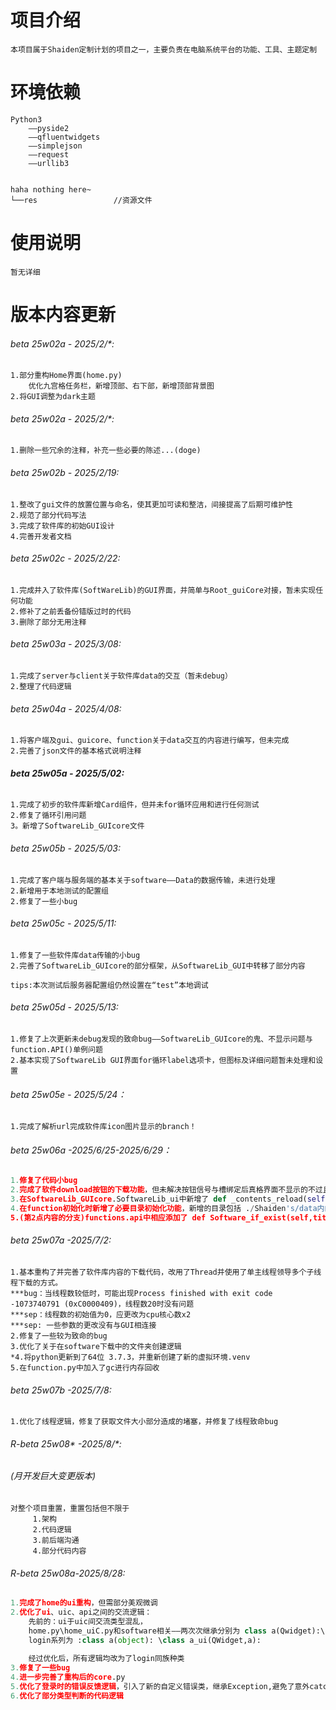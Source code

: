 # 项目介绍
```
本项目属于Shaiden定制计划的项目之一，主要负责在电脑系统平台的功能、工具、主题定制
```

# 环境依赖

```
Python3
	——pyside2
	——qfluentwidgets
	——simplejson
	——request
	——urllib3
	
```



    haha nothing here~
    └──res                 //资源文件

# 使用说明

 

```
暂无详细
```



# 版本内容更新
###### beta 25w02a - 2025/2/*: 
```()
1.部分重构Home界面(home.py)
	优化九宫格任务栏，新增顶部、右下部，新增顶部背景图
2.将GUI调整为dark主题
```

 

###### beta 25w02a - 2025/2/*: 

```
1.删除一些冗余的注释，补充一些必要的陈述...(doge)
```



###### beta 25w02b - 2025/2/19:

```
1.整改了gui文件的放置位置与命名，使其更加可读和整洁，间接提高了后期可维护性
2.规范了部分代码写法
3.完成了软件库的初始GUI设计
4.完善开发者文档
```



###### beta 25w02c - 2025/2/22:

```
1.完成并入了软件库(SoftWareLib)的GUI界面，并简单与Root_guiCore对接，暂未实现任何功能
2.修补了之前丢备份错版过时的代码
3.删除了部分无用注释
```



###### beta 25w03a - 2025/3/08:

```
1.完成了server与client关于软件库data的交互（暂未debug）
2.整理了代码逻辑
```



###### beta 25w04a - 2025/4/08:

```
1.将客户端及gui、guicore、function关于data交互的内容进行编写，但未完成
2.完善了json文件的基本格式说明注释
```



###### **beta 25w05a - 2025/5/02:**

```
1.完成了初步的软件库新增Card组件，但并未for循环应用和进行任何测试
2.修复了循环引用问题
3。新增了SoftwareLib_GUIcore文件
```



###### beta 25w05b - 2025/5/03:

```
1.完成了客户端与服务端的基本关于software——Data的数据传输，未进行处理
2.新增用于本地测试的配置组
2.修复了一些小bug
```



###### beta 25w05c - 2025/5/11:

```
1.修复了一些软件库data传输的小bug
2.完善了SoftwareLib_GUIcore的部分框架，从SoftwareLib_GUI中转移了部分内容

tips:本次测试后服务器配置组仍然设置在“test”本地调试
```



###### beta 25w05d - 2025/5/13:

```
1.修复了上次更新未debug发现的致命bug——SoftwareLib_GUIcore的鬼、不显示问题与function.API()单例问题
2.基本实现了SoftwareLib GUI界面for循环label选项卡，但图标及详细问题暂未处理和设置
```



###### beta 25w05e - 2025/5/24：

```
1.完成了解析url完成软件库icon图片显示的branch！
```



###### beta 25w06a -2025/6/25-2025/6/29：

```python
1.修复了代码小bug
2.完成了软件download按钮的下载功能，但未解决按钮信号与槽绑定后真格界面不显示的不过且多线程下载未经debug。
3.在SoftwareLib_GUIcore.SoftwareLib_ui中新增了 def _contents_reload(self) 方法，并对应完善了包括functions.api、client.py在内的功能小完善。
4.在function初始化时新增了必要目录初始化功能，新增的目录包括 ./Shaiden's/data内的所有目录
5.(第2点内容的分支)functions.api中相应添加了 def Software_if_exist(self,title:str) -> bool方法
```



###### beta 25w07a -2025/7/2:

```
1.基本重构了并完善了软件库内容的下载代码，改用了Thread并使用了单主线程领导多个子线程下载的方式。
***bug：当线程数较低时，可能出现Process finished with exit code -1073740791 (0xC0000409)，线程数20时没有问题
***sep：线程数的初始值为0，应更改为cpu核心数x2
***sep: 一些参数的更改没有与GUI相连接
2.修复了一些较为致命的bug
3.优化了关于在software下载中的文件夹创建逻辑
*4.将python更新到了64位 3.7.3，并重新创建了新的虚拟环境.venv
5.在function.py中加入了gc进行内存回收
```



###### beta 25w07b -2025/7/8:

```
1.优化了线程逻辑，修复了获取文件大小部分造成的堵塞，并修复了线程致命bug
```



###### R-beta 25w08\* -2025/8/*:

###### *(月开发巨大变更版本)*

```
对整个项目重置，重置包括但不限于
     1.架构
     2.代码逻辑
     3.前后端沟通
     4.部分代码内容

```



###### R-beta 25w08a-2025/8/28:

```python
1.完成了home的ui重构，但需部分美观微调
2.优化了ui、uic、api之间的交流逻辑：
	先前的：ui于uic间交流类型混乱，
	home.py\home_uiC.py和software相关——两次次继承分别为 class a(Qwidget):\class a_ui(a):
	login系列为 :class a(object): \class a_ui(QWidget,a):
	
	经过优化后，所有逻辑均改为了login同族种类
3.修复了一些bug
4.进一步完善了重构后的core.py
5.优化了登录时的错误反馈逻辑，引入了新的自定义错误类，继承Exception,避免了意外catch其他错误的情况。
6.优化了部分类型判断的代码逻辑
```

